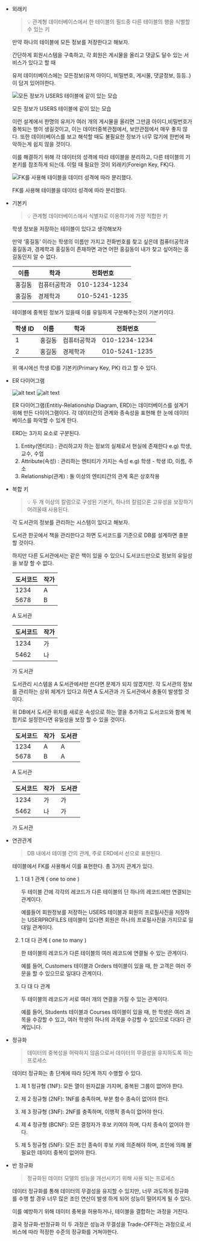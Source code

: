 - 외래키

   > 💡    관계형 데이터베이스에서 한 테이블의 필드중 다른 테이블의 행을 식별할수 있는 키

    만약 하나의 테이블에 모든 정보를 저장한다고 해보자.

    간단하게 회원시스템을 구축하고, 각 회원은 게시물을 올리고 댓글도 달수 있는 서비스가 있다고 할 때

    유저 데이터베이스에는 모든정보(유저 아이디, 비밀번호, 게시물, 댓글정보, 등등..) 이 담겨 있어야한다.

    ![모든 정보가 USERS 테이블에 같이 있는 모습](image.png)

    모든 정보가 USERS 테이블에 같이 있는 모습

    이런 설계에서 한명의 유저가 여러 개의 게시물을 올리면 그만큼 아이디,비밀번호가 중복되는 행이 생길것이고, 이는 데이터중복관점에서, 보안관점에서 매우 좋지 않다. 또한 데이터베이스를 보고 해석할 때도 불필요한 정보가 너무 많기에 한번에 파악하는게 쉽지 않을 것이다.

    이를 해결하기 위해 각 데이터의 성격에 따라 테이블을 분리하고, 다른 테이블의 기본키를 참조하게 되는데. 이럴 때 필요한 것이 외래키(Foreign Key, FK)다.

    ![FK를 사용해 테이블을 데이터 성격에 따라 분리했다.](image-1.png)

    FK를 사용해 테이블을 데이터 성격에 따라 분리했다.

- 기본키

    >💡    관계형 데이터베이스에서 식별자로 이용하기에 가장 적합한 키

    학생 정보을 저장하는 테이블이 있다고 생각해보자

    만약 ‘홍길동’ 이라는 학생의 이름만 가지고 전화번호를 찾고 싶은데 컴퓨터공학과 홍길동과, 경제학과 홍길동이 존재하면 과연 어떤 홍길동이 내가 찾고 싶어하는 홍길동인지 알 수 없다.

    | 이름 | 학과 | 전화번호 |
    | --- | --- | --- |
    | 홍길동 | 컴퓨터공학과 | 010-1234-1234 |
    | 홍길동 | 경제학과 | 010-5241-1235 |

    테이블에 중복된 정보가 있을때 이를 유일하게 구분해주는것이 기본키이다.

    | 학생 ID | 이름 | 학과 | 전화번호 |
    | --- | --- | --- | --- |
    | 1 | 홍길동 | 컴퓨터공학과 | 010-1234-1234 |
    | 2 | 홍길동 | 경제학과 | 010-5241-1235 |

    위 예시에선 학생 ID를 기본키(Primary Key, PK) 라고 할 수 있다.

- ER 다이어그램

    ![alt text](image-2.png)
    ![alt text](image-3.png)

    ER 다이어그램(Entitiy-Relationship Diagram, ERD)는 데이터베이스를 설계기 위해 만든 다이어그램이다. 각 데이터간의 관계와 종속성을 표현해 한 눈에 데이터베이스를 파악할 수 있게 한다.

    ERD는 3가지 요소로 구분된다.

    1. Entity(엔티티) : 관리하고자 하는 정보의 실체로서 현실에 존재한다 e.g) 학생, 교수, 수업
    2. Attribute(속성) : 관리하는 엔티티가 가지는 속성 e.g) 학생 - 학생 ID, 이름, 주소
    3. Relationship(관계) : 둘 이상의 엔티티간의 관계 혹은 상호작용

- 복합 키

    > 💡    두 개 이상의 칼럼으로 구성된 기본키, 하나의 칼럼으론 고유성을 보장하기 어려울때 사용된다.

    각 도서관의 정보를 관리하는 시스템이 있다고 해보자.

    도서관 한곳에서 책을 관리한다고 하면 도서코드를 기준으로 DB를 설계하면 충분 할 것이다.

    하지만 다른 도서관에서는 같은 책이 있을 수 있으니 도서코드만으로 정보의 유일성을 보장 할 수 없다.

    | 도서코드 | 작가 |
    | --- | --- |
    | 1234 | A |
    | 5678 | B |

    A 도서관

    | 도서코드 | 작가 |
    | --- | --- |
    | 1234 | 가 |
    | 5462 | 나 |

    가 도서관

    도서관리 시스템을 A 도서관에서만 쓴다면 문제가 되지 않겠지만. 각 도서관의 정보를 관리하는 상위 체계가 있다고 하면 A 도서관과 가 도서관에서 충돌이 발생할 것이다.

    위 DB에서 도서관 위치를 새로운 속성으로 하는 열을 추가하고 도서코드와 함께 복합키로 설정한다면 유일성을 보장 할 수 있을 것이다.

    | 도서코드 | 작가 | 도서관 |
    | --- | --- | --- |
    | 1234 | A | A |
    | 5678 | B | A |

    A 도서관

    | 도서코드 | 작가 | 도서관 |
    | --- | --- | --- |
    | 1234 | 가 | 가 |
    | 5462 | 나 | 가 |

    가 도서관

- 연관관계
    > DB 내에서 테이블 간의 관계, 주로 ERD에서 선으로 표현된다.

    테이블에서 FK를 사용해서 이를 표현한다. 총 3가지 관계가 있다.

    1. 1 대 1 관계 ( one to one )

        두 테이블 간에 각각의 레코드가 다른 테이블의 단 하나의 레코드에만 연결되는 관계이다.

        예를들어 회원정보를 저장하는 USERS 테이블과 회원의 프로필사진을 저장하는 USERPROFILES 테이블이 있다면 회원은 하나의 프로필사진을 가지므로 일대일 관계이다.

    2. 1 대 다 관계 ( one to many )

        한 테이블의 레코드가 다른 테이블의 여러 레코드에 연결될 수 있는 관계이다.

        예를 들어, ⁠Customers 테이블과 ⁠Orders 테이블이 있을 때, 한 고객은 여러 주문을 할 수 있으므로 일대다 관계이다.

    3. 다 대 다 관계

         두 테이블의 레코드가 서로 여러 개의 연결을 가질 수 있는 관계이다.

         예를 들어, ⁠Students 테이블과 ⁠Courses 테이블이 있을 때, 한 학생은 여러 과목을 수강할 수 있고, 여러 학생이 하나의 과목을 수강할 수 있으므로 다대다 관계입니다.

- 정규화
    > 데이터의 중복성을 허락하지 않음으로서 데이터의 무결성을 유지하도록 하는 프로세스

    데이터 정규화는 총 단계에 따라 5단계 까지 수행할 수 있다.

    1. 제 1 정규형 (1NF): 모든 열이 원자값을 가지며, 중복된 그룹이 없어야 한다.

    2. 제 2 정규형 (2NF): 1NF를 충족하며, 부분 함수 종속이 없어야 한다.
    3. 제 3 정규형 (3NF): 2NF를 충족하며, 이행적 종속이 없어야 한다.
    4. 제 4 정규형 (BCNF): 모든 결정자가 후보 키여야 하며, 다치 종속이 없어야 한다.
    5. 제 5 정규형 (5NF): 모든 조인 종속이 후보 키에 의존해야 하며, 조인에 의해 불필요한 데이터 중복이 없어야 한다.

- 반 정규화
    > 정규화된 데이터 모델의 성능을 개선시키기 위해 사용 되는 프로세스

    데이터 정규화를 통해 데이터의 무결성을 유지할 수 있지만, 너무 과도하게 정규화를 수행 할 경우 너무 많은 조인 연산이 발생 하게 되어 성능이 떨어지게 될 수 있다.

    이를 예방하기 위해 데이터 중복을 허용하거나, 테이블을 결합하는 과정을 거친다.

    결국 정규화-반정규화 이 두 과정은 성능과 무결성을 Trade-OFF하는 과정으로 서비스에 따라 적정한 수준의 정규화를 거쳐야한다.
